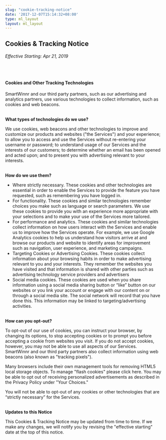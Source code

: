 ```yaml
---
slug: "cookie-tracking-notice"
date: '2017-12-07T15:14:32+08:00'
type: ml_layout
layout: ml_layout
---
```


<section class="">
  <div class="padding50 ml-pure-white-background">
    <div class="row  ml_div_contents_in_center">
      <!-- <div class="col-lg-3 col-md-12 col-sm-12 col-xs-12 div_sticky_privacy">
        <h4><b>Table of Contents</b></h4><br>
        <p><b><a href="#policy-covers"> What this policy covers</a></b></p>  
        <p><b><a href="#information-we-collect-about-you">  What information we collect about you</a></b></p>
        <p><b><a href="">  How we use information we collect</a></b></p>
        <p><b><a href=""> How we share information we collect</a></b></p>
        <p><b><a href="">  How we store and secure information we collect</a></b></p> 
        <p><b><a href="">  How to access and control your information</a></b></p>
        <p><b><a href=""> How we transfer information we collect internationally</a></b></p>
        <p><b><a href=""> Other important privacy information</a></b></p>  
      </div> -->
      <div class="col-lg-8 col-md-12 col-sm-12 col-xs-12">
        <h2><b>Cookies & Tracking Notice</b></h2>
        <h6>Effective Starting: Apr 21, 2019</h6>
        <br>
      <section >  
        <div id="policy-covers">
          <h4><b>Cookies and Other Tracking Technologies</b></h4>
          <p>
         SmartWinnr and our third party partners, such as our advertising and analytics partners, use various technologies to collect information, such as cookies and web beacons. </p>   
          <br>       
         <b>What types of technologies do we use?</b>
         <p>
          We use cookies, web beacons and other technologies to improve and customize our products and websites ("the Services") and your experience; to allow you to access and use the Services without re-entering your username or password; to understand usage of our Services and the interests of our customers; to determine whether an email has been opened and acted upon; and to present you with advertising relevant to your interests.
          </p><br>
        <b>How do we use them?</b>
        <ul>
        <li>Where strictly necessary.  These cookies and other technologies are essential in order to enable the Services to provide the feature you have requested, such as remembering you have logged in.</li>
        <li>For functionality.  These cookies and similar technologies remember choices you make such as language or search parameters. We use these cookies to provide you with an experience more appropriate with your selections and to make your use of the Services more tailored.</li>
        <li>For performance and analytics.  These cookies and similar technologies collect information on how users interact with the Services and enable us to improve how the Services operate. For example, we use Google Analytics cookies to help us understand how visitors arrive at and browse our products and website to identify areas for improvement such as navigation, user experience, and marketing campaigns. </li>
        <li> Targeting Cookies or Advertising Cookies.  These cookies collect information about your browsing habits in order to make advertising relevant to you and your interests. They remember the websites you have visited and that information is shared with other parties such as advertising technology service providers and advertisers</li>
        <li>
        Social media cookies. These cookies are used when you share information using a social media sharing button or “like” button on our websites or you link your account or engage with our content on or through a social media site. The social network will record that you have done this. This information may be linked to targeting/advertising activities.
        </li>
        </ul>
        <br>
        <b>How can you opt-out?</b>
        <p>To opt-out of our use of cookies, you can instruct your browser, by changing its options, to stop accepting cookies or to prompt you before accepting a cookie from websites you visit. If you do not accept cookies, however, you may not be able to use all aspects of our Services. SmartWinnr and our third party partners also collect information using web beacons (also known as "tracking pixels").</p>
        <p>
        Many browsers include their own management tools for removing HTML5 local storage objects. To manage "flash cookies" please click here. You may be able to opt out of receiving personalized advertisements as described in the Privacy Policy under "Your Choices."</p>
        <p>
        You will not be able to opt-out of any cookies or other technologies that are “strictly necessary” for the Services.
        </p>
        <br>
        <b>Updates to this Notice </b>
        <p>
          This Cookies & Tracking Notice may be updated from time to time.  If we make any changes, we will notify you by revising the "effective starting" date at the top of this notice.</p>
      </div>
        <div>
    </section>  

   </div>
    </div>
  </div>
</section>
